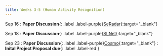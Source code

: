 ```yaml
---
title: Weeks 3-5 (Human Activity Recognition)
---
```


Sep 16
: **Paper Discussion**{: .label .label-purple}[SeRadar](){:target="_blank"}
<!--  : [Slides (HH)]({{ "/assets/documents/L03-bbr.pdf" |
relative_url }}){:target="_blank"}-->

Sep 18
: **Paper Discussion**{: .label .label-purple}[SLNet](){:target="_blank"}
<!--  : [Slides (HW)]({{ "/assets/documents/L03-copa.pdf" |
relative_url }}){:target="_blank"}-->

Sep 23
: **Paper Discussion**{: .label .label-purple}[Cosmo](){:target="_blank"}
: **Inital Project Proposal due**{: .label .label-red }
<!--  : [Slides (XC)]({{ "/assets/documents/L04-abc.pdf" |
relative_url }}){:target="_blank"}-->
